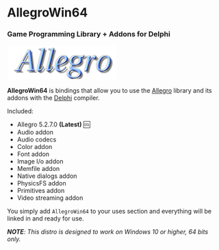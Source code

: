 # AllegroWin64
### Game Programming Library + Addons for Delphi

![Allegro Game Library](media/allegro-library.png)

**AllegroWin64** is bindings that allow you to use the <a href="https://github.com/liballeg/allegro5" target="_blank">Allegro</a> library and its addons with the <a href="https://www.embarcadero.com/products/delphi" target="_blank">Delphi</a> compiler.

Included:
- Allegro 5.2.7.0 **(Latest)** :cool:
- Audio addon
- Audio codecs
- Color addon
- Font addon
- Image I/o addon
- Memfile addon
- Native dialogs addon
- PhysicsFS addon
- Primitives addon
- Video streaming addon

You simply add `AllegroWin64` to your uses section and everything will be linked in and ready for use.

***NOTE**: This distro is designed to work on Windows 10 or higher, 64 bits only.*